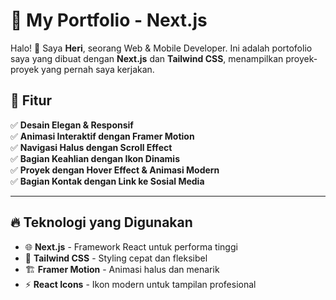 # 🚀 My Portfolio - Next.js

Halo! 👋 Saya **Heri**, seorang Web & Mobile Developer. Ini adalah portofolio saya yang dibuat dengan **Next.js** dan **Tailwind CSS**, menampilkan proyek-proyek yang pernah saya kerjakan.  

## 🎨 Fitur
✅ **Desain Elegan & Responsif**  
✅ **Animasi Interaktif dengan Framer Motion**  
✅ **Navigasi Halus dengan Scroll Effect**  
✅ **Bagian Keahlian dengan Ikon Dinamis**  
✅ **Proyek dengan Hover Effect & Animasi Modern**  
✅ **Bagian Kontak dengan Link ke Sosial Media**  

---

## 🔥 Teknologi yang Digunakan
- 🌐 **Next.js** - Framework React untuk performa tinggi  
- 🎨 **Tailwind CSS** - Styling cepat dan fleksibel  
- 🏗 **Framer Motion** - Animasi halus dan menarik  
- ⚡ **React Icons** - Ikon modern untuk tampilan profesional  
